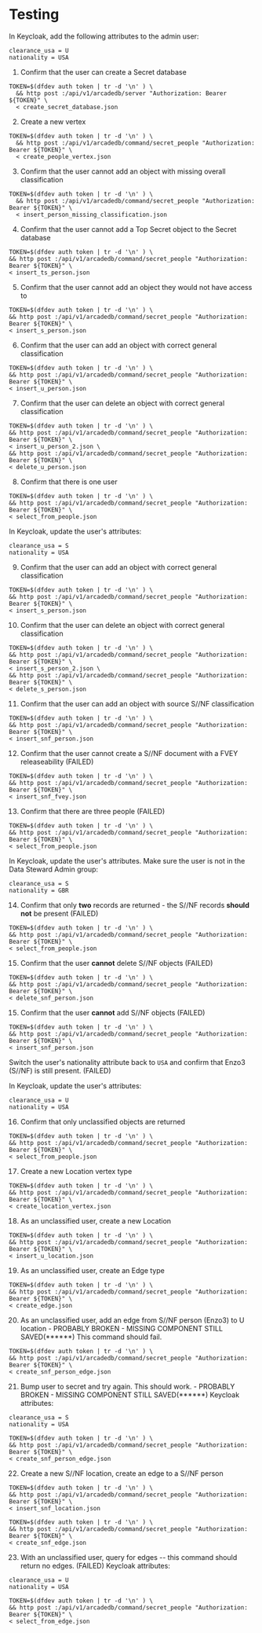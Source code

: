 # Testing


In Keycloak, add the following attributes to the admin user:
```
clearance_usa = U
nationality = USA
```

1. Confirm that the user can create a Secret database
```shell
TOKEN=$(dfdev auth token | tr -d '\n' ) \
  && http post :/api/v1/arcadedb/server "Authorization: Bearer ${TOKEN}" \
  < create_secret_database.json
```

2. Create a new vertex
```shell
TOKEN=$(dfdev auth token | tr -d '\n' ) \
  && http post :/api/v1/arcadedb/command/secret_people "Authorization: Bearer ${TOKEN}" \
  < create_people_vertex.json
```

3. Confirm that the user cannot add an object with missing overall classification
```shell
TOKEN=$(dfdev auth token | tr -d '\n' ) \
  && http post :/api/v1/arcadedb/command/secret_people "Authorization: Bearer ${TOKEN}" \
  < insert_person_missing_classification.json
```

4. Confirm that the user cannot add a Top Secret object to the Secret database
```shell 
TOKEN=$(dfdev auth token | tr -d '\n' ) \
&& http post :/api/v1/arcadedb/command/secret_people "Authorization: Bearer ${TOKEN}" \
< insert_ts_person.json
```

5. Confirm that the user cannot add an object they would not have access to
```shell 
TOKEN=$(dfdev auth token | tr -d '\n' ) \
&& http post :/api/v1/arcadedb/command/secret_people "Authorization: Bearer ${TOKEN}" \
< insert_s_person.json
```

6. Confirm that the user can add an object with correct general classification
```shell 
TOKEN=$(dfdev auth token | tr -d '\n' ) \
&& http post :/api/v1/arcadedb/command/secret_people "Authorization: Bearer ${TOKEN}" \
< insert_u_person.json
```

7. Confirm that the user can delete an object with correct general classification
```shell 
TOKEN=$(dfdev auth token | tr -d '\n' ) \
&& http post :/api/v1/arcadedb/command/secret_people "Authorization: Bearer ${TOKEN}" \
< insert_u_person_2.json \
&& http post :/api/v1/arcadedb/command/secret_people "Authorization: Bearer ${TOKEN}" \
< delete_u_person.json
```

8. Confirm that there is one user
```shell
TOKEN=$(dfdev auth token | tr -d '\n' ) \
&& http post :/api/v1/arcadedb/command/secret_people "Authorization: Bearer ${TOKEN}" \
< select_from_people.json
```

In Keycloak, update the user's attributes:
```
clearance_usa = S
nationality = USA
```
9. Confirm that the user can add an object with correct general classification
```shell 
TOKEN=$(dfdev auth token | tr -d '\n' ) \
&& http post :/api/v1/arcadedb/command/secret_people "Authorization: Bearer ${TOKEN}" \
< insert_s_person.json
```

10. Confirm that the user can delete an object with correct general classification
```shell 
TOKEN=$(dfdev auth token | tr -d '\n' ) \
&& http post :/api/v1/arcadedb/command/secret_people "Authorization: Bearer ${TOKEN}" \
< insert_s_person_2.json \
&& http post :/api/v1/arcadedb/command/secret_people "Authorization: Bearer ${TOKEN}" \
< delete_s_person.json
```

11. Confirm that the user can add an object with source S//NF classification
```shell
TOKEN=$(dfdev auth token | tr -d '\n' ) \
&& http post :/api/v1/arcadedb/command/secret_people "Authorization: Bearer ${TOKEN}" \
< insert_snf_person.json
```

12. Confirm that the user cannot create a S//NF document with a FVEY releaseability (FAILED)
```shell
TOKEN=$(dfdev auth token | tr -d '\n' ) \
&& http post :/api/v1/arcadedb/command/secret_people "Authorization: Bearer ${TOKEN}" \
< insert_snf_fvey.json
```


13. Confirm that there are three people (FAILED)
```shell
TOKEN=$(dfdev auth token | tr -d '\n' ) \
&& http post :/api/v1/arcadedb/command/secret_people "Authorization: Bearer ${TOKEN}" \
< select_from_people.json
```

In Keycloak, update the user's attributes. Make sure the user is not in the Data Steward Admin group:
```
clearance_usa = S
nationality = GBR
```

14. Confirm that only **two** records are returned - the S//NF records **should not** be present (FAILED)
```shell
TOKEN=$(dfdev auth token | tr -d '\n' ) \
&& http post :/api/v1/arcadedb/command/secret_people "Authorization: Bearer ${TOKEN}" \
< select_from_people.json
```

15. Confirm that the user **cannot** delete S//NF objects (FAILED)
```shell
TOKEN=$(dfdev auth token | tr -d '\n' ) \
&& http post :/api/v1/arcadedb/command/secret_people "Authorization: Bearer ${TOKEN}" \
< delete_snf_person.json
```


15. Confirm that the user **cannot** add S//NF objects (FAILED)
```shell
TOKEN=$(dfdev auth token | tr -d '\n' ) \
&& http post :/api/v1/arcadedb/command/secret_people "Authorization: Bearer ${TOKEN}" \
< insert_snf_person.json
```

Switch the user's nationality attribute back to `USA` and confirm that Enzo3 (S//NF) is still present. (FAILED)


In Keycloak, update the user's attributes:
```
clearance_usa = U
nationality = USA
```

16. Confirm that only unclassified objects are returned
```shell
TOKEN=$(dfdev auth token | tr -d '\n' ) \
&& http post :/api/v1/arcadedb/command/secret_people "Authorization: Bearer ${TOKEN}" \
< select_from_people.json
```

17. Create a new Location vertex type
```shell
TOKEN=$(dfdev auth token | tr -d '\n' ) \
&& http post :/api/v1/arcadedb/command/secret_people "Authorization: Bearer ${TOKEN}" \
< create_location_vertex.json
```

18. As an unclassified user, create a new Location
```shell
TOKEN=$(dfdev auth token | tr -d '\n' ) \
&& http post :/api/v1/arcadedb/command/secret_people "Authorization: Bearer ${TOKEN}" \
< insert_u_location.json
```

19. As an unclassified user, create an Edge type
```shell
TOKEN=$(dfdev auth token | tr -d '\n' ) \
&& http post :/api/v1/arcadedb/command/secret_people "Authorization: Bearer ${TOKEN}" \
< create_edge.json
```

20. As an unclassified user, add an edge from S//NF person (Enzo3) to U location - PROBABLY BROKEN - MISSING COMPONENT STILL SAVED(******)
This command should fail.
```shell
TOKEN=$(dfdev auth token | tr -d '\n' ) \
&& http post :/api/v1/arcadedb/command/secret_people "Authorization: Bearer ${TOKEN}" \
< create_snf_person_edge.json
```

21. Bump user to secret and try again. This should work. - PROBABLY BROKEN - MISSING COMPONENT STILL SAVED(******)
Keycloak attributes:
```
clearance_usa = S
nationality = USA
```

```shell
TOKEN=$(dfdev auth token | tr -d '\n' ) \
&& http post :/api/v1/arcadedb/command/secret_people "Authorization: Bearer ${TOKEN}" \
< create_snf_person_edge.json
```

22. Create a new S//NF location, create an edge to a S//NF person
```shell
TOKEN=$(dfdev auth token | tr -d '\n' ) \
&& http post :/api/v1/arcadedb/command/secret_people "Authorization: Bearer ${TOKEN}" \
< insert_snf_location.json
```

```shell
TOKEN=$(dfdev auth token | tr -d '\n' ) \
&& http post :/api/v1/arcadedb/command/secret_people "Authorization: Bearer ${TOKEN}" \
< create_snf_edge.json
```

23. With an unclassified user, query for edges -- this command should return no edges. (FAILED)
Keycloak attributes:
```
clearance_usa = U
nationality = USA
```

```shell
TOKEN=$(dfdev auth token | tr -d '\n' ) \
&& http post :/api/v1/arcadedb/command/secret_people "Authorization: Bearer ${TOKEN}" \
< select_from_edge.json
```